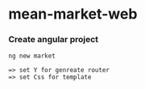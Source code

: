 # mean-market-web

### Create angular project
```
ng new market

=> set Y for genreate router
=> set Css for template
```